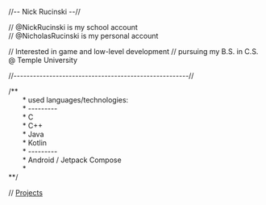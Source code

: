 //-- Nick Rucinski --//

// @NickRucinski is my school account     
// @NicholasRucinski is my personal account

// Interested in game and low-level development // pursuing my B.S. in C.S. @ Temple University

//------------------------------------------------------//

/** \
&ensp;&ensp;&ensp;&ensp;* used languages/technologies: \
&ensp;&ensp;&ensp;&ensp;* --------- \
&ensp;&ensp;&ensp;&ensp;* C \
&ensp;&ensp;&ensp;&ensp;* C++ \
&ensp;&ensp;&ensp;&ensp;* Java \
&ensp;&ensp;&ensp;&ensp;* Kotlin \
&ensp;&ensp;&ensp;&ensp;* --------- \
&ensp;&ensp;&ensp;&ensp;* Android / Jetpack Compose \
&ensp;&ensp;&ensp;&ensp;* \
**/

// [Projects](https://github.com/NicholasRucinski/NicholasRucinski/blob/main/Projects.json)


